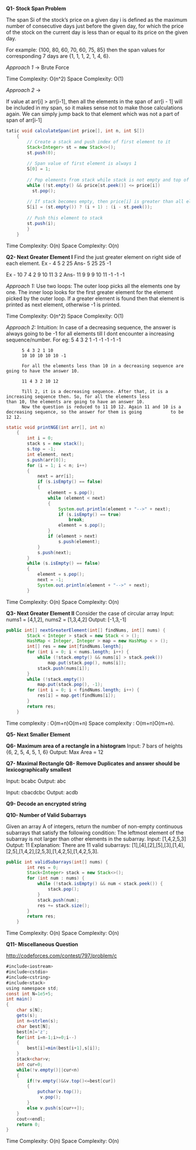 
**Q1- Stock Span Problem**

The span Si of the stock’s price on a given day i is defined as the maximum number of consecutive days just before the given day, for which the price of the stock on the current day is less than or equal to its price on the given day.

For example: {100, 80, 60, 70, 60, 75, 85}
then the span values for corresponding 7 days are {1, 1, 1, 2, 1, 4, 6}.

_Approach 1_ -> Brute Force 

Time Complexity: O(n^2)
Space Complexity: O(1)

_Approach 2_ -> 

If value at arr[i] > arr[i-1], then all the elements in the span of arr[i - 1] will be included in my span, so it makes sense not to make those calculations again. We can simply jump back to that element which was not a part of span of arr[i-1]

```java
tatic void calculateSpan(int price[], int n, int S[]) 
    { 
        // Create a stack and push index of first element to it 
        Stack<Integer> st = new Stack<>(); 
        st.push(0); 
        
        // Span value of first element is always 1 
        S[0] = 1; 
  
        // Pop elements from stack while stack is not empty and top of stack is smaller than price[i] 
        while (!st.empty() && price[st.peek()] <= price[i]) 
          st.pop(); 
  
        // If stack becomes empty, then price[i] is greater than all elements on left of it, i.e., price[0], price[1],               //..price[i-1]. Else price[i] is greater than elements after top of stack 
        S[i] = (st.empty()) ? (i + 1) : (i - st.peek()); 
  
        // Push this element to stack 
        st.push(i); 
        } 
    } 
```
Time Complexity: O(n)
Space Complexity: O(n)

**Q2- Next Greater Element I**
Find the just greater element on right side of each element.
Ex - 4 5 2 25
Ans- 5 25 25 -1

Ex - 10 7 4 2 9 10 11 3 2
Ans- 11 9 9 9 10 11 -1 -1 -1

_Approach 1:_ Use two loops: The outer loop picks all the elements one by one. The inner loop looks for the first greater element for the element picked by the outer loop. If a greater element is found then that element is printed as next element, otherwise -1 is printed.

Time Complexity: O(n^2)
Space Complexity: O(1)

_Approach 2:_
  Intuition:
  In case of a decreasing sequence, the answer is always going to be -1 for all elements till I dont encounter a increasing   sequence/number. 
  For eg: 5 4 3 2 1
          -1 -1 -1 -1 -1
          
          5 4 3 2 1 10
          10 10 10 10 10 -1
          
          For all the elements less than 10 in a decreasing sequence are going to have the answer 10. 
          
          11 4 3 2 10 12
          
          Till 2, it is a decreasing sequence. After that, it is a increasing sequence then. So, for all the elements less             than 10, the elements are going to have an answer 10. 
          Now the question is reduced to 11 10 12. Again 11 and 10 is a decreasing sequence, so the answer for them is going           to be 12 12. 
          
```java
static void printNGE(int arr[], int n)  
    { 
        int i = 0; 
        stack s = new stack(); 
        s.top = -1; 
        int element, next; 
        s.push(arr[0]); 
        for (i = 1; i < n; i++)  
        { 
            next = arr[i]; 
            if (s.isEmpty() == false)  
            {  
                element = s.pop(); 
                while (element < next)  
                { 
                    System.out.println(element + "-->" + next); 
                    if (s.isEmpty() == true) 
                        break; 
                    element = s.pop(); 
                } 
                if (element > next) 
                    s.push(element); 
            } 
            s.push(next); 
        } 
        while (s.isEmpty() == false)  
        { 
            element = s.pop(); 
            next = -1; 
            System.out.println(element + "-->" + next); 
        } 
```
Time Complexity: O(n) 
Space Complexity: O(n)

**Q3- Next Greater Element II**
Consider the case of circular array
Input: nums1 = [4,1,2], nums2 = [1,3,4,2]
Output: [-1,3,-1]
```java
public int[] nextGreaterElement(int[] findNums, int[] nums) {
        Stack < Integer > stack = new Stack < > ();
        HashMap < Integer, Integer > map = new HashMap < > ();
        int[] res = new int[findNums.length];
        for (int i = 0; i < nums.length; i++) {
            while (!stack.empty() && nums[i] > stack.peek())
                map.put(stack.pop(), nums[i]);
            stack.push(nums[i]);
        }
        while (!stack.empty())
            map.put(stack.pop(), -1);
        for (int i = 0; i < findNums.length; i++) {
            res[i] = map.get(findNums[i]);
        }
        return res;
    }
```
Time complexity : O(m+n)O(m+n)
Space complexity : O(m+n)O(m+n).

**Q5- Next Smaller Element**

**Q6- Maximum area of a rectangle in a histogram**
Input: 7 bars of heights {6, 2, 5, 4, 5, 1, 6}
Output: Max Area = 12

**Q7- Maximal Rectangle**
**Q8- Remove Duplicates and answer should be lexicographically smallest**

Input: bcabc
Output: abc

Input: cbacdcbc
Output: acdb

**Q9- Decode an encrypted string**


**Q10- Number of Valid Subarrays**

Given an array A of integers, return the number of non-empty continuous subarrays that satisfy the following condition:
The leftmost element of the subarray is not larger than other elements in the subarray.
Input: [1,4,2,5,3]
Output: 11
Explanation: There are 11 valid subarrays: [1],[4],[2],[5],[3],[1,4],[2,5],[1,4,2],[2,5,3],[1,4,2,5],[1,4,2,5,3].


```java 
public int validSubarrays(int[] nums) {
        int res = 0;
        Stack<Integer> stack = new Stack<>();
        for (int num : nums) {
            while (!stack.isEmpty() && num < stack.peek()) {
                stack.pop();
            }
            stack.push(num);
            res += stack.size();
        }
        return res;
    }
```
Time Complexity: O(n) 
Space Complexity: O(n)

**Q11- Miscellaneous Question**

http://codeforces.com/contest/797/problem/c


```java
#include<iostream>
#include<cstdio>
#include<cstring>
#include<stack>
using namespace std;
const int N=1e5+5;
int main()
{
    char s[N];
    gets(s);
    int n=strlen(s);
    char best[N];
    best[n]='z';
    for(int i=n-1;i>=0;i--)
    {
        best[i]=min(best[i+1],s[i]);
    }
    stack<char>v;
    int cur=0;
    while(!v.empty()||cur<n)
    {
        if(!v.empty()&&v.top()<=best[cur])
        {
            putchar(v.top());
             v.pop();
        }
        else v.push(s[cur++]);
    } 
    cout<<endl;
    return 0;
}
```
Time Complexity: O(n)
Space Complexity: O(n)
